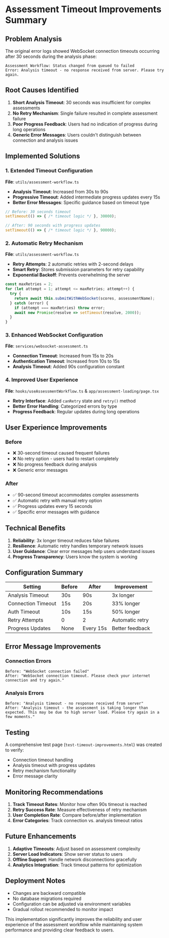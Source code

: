# Assessment Timeout Improvements Summary

## Problem Analysis

The original error logs showed WebSocket connection timeouts occurring after 30 seconds during the analysis phase:

```
Assessment Workflow: Status changed from queued to failed
Error: Analysis timeout - no response received from server. Please try again.
```

## Root Causes Identified

1. **Short Analysis Timeout**: 30 seconds was insufficient for complex assessments
2. **No Retry Mechanism**: Single failure resulted in complete assessment failure
3. **Poor Progress Feedback**: Users had no indication of progress during long operations
4. **Generic Error Messages**: Users couldn't distinguish between connection and analysis issues

## Implemented Solutions

### 1. Extended Timeout Configuration

**File**: `utils/assessment-workflow.ts`
- **Analysis Timeout**: Increased from 30s to 90s
- **Progressive Timeout**: Added intermediate progress updates every 15s
- **Better Error Messages**: Specific guidance based on timeout type

```typescript
// Before: 30 seconds timeout
setTimeout(() => { /* timeout logic */ }, 30000);

// After: 90 seconds with progress updates
setTimeout(() => { /* timeout logic */ }, 90000);
```

### 2. Automatic Retry Mechanism

**File**: `utils/assessment-workflow.ts`
- **Retry Attempts**: 2 automatic retries with 2-second delays
- **Smart Retry**: Stores submission parameters for retry capability
- **Exponential Backoff**: Prevents overwhelming the server

```typescript
const maxRetries = 2;
for (let attempt = 1; attempt <= maxRetries; attempt++) {
  try {
    return await this.submitWithWebSocket(scores, assessmentName);
  } catch (error) {
    if (attempt === maxRetries) throw error;
    await new Promise(resolve => setTimeout(resolve, 2000));
  }
}
```

### 3. Enhanced WebSocket Configuration

**File**: `services/websocket-assessment.ts`
- **Connection Timeout**: Increased from 15s to 20s
- **Authentication Timeout**: Increased from 10s to 15s
- **Analysis Timeout**: Added 90s configuration constant

### 4. Improved User Experience

**File**: `hooks/useAssessmentWorkflow.ts` & `app/assessment-loading/page.tsx`
- **Retry Interface**: Added `canRetry` state and `retry()` method
- **Better Error Handling**: Categorized errors by type
- **Progress Feedback**: Regular updates during long operations

## User Experience Improvements

### Before
- ❌ 30-second timeout caused frequent failures
- ❌ No retry option - users had to restart completely
- ❌ No progress feedback during analysis
- ❌ Generic error messages

### After
- ✅ 90-second timeout accommodates complex assessments
- ✅ Automatic retry with manual retry option
- ✅ Progress updates every 15 seconds
- ✅ Specific error messages with guidance

## Technical Benefits

1. **Reliability**: 3x longer timeout reduces false failures
2. **Resilience**: Automatic retry handles temporary network issues
3. **User Guidance**: Clear error messages help users understand issues
4. **Progress Transparency**: Users know the system is working

## Configuration Summary

| Setting | Before | After | Improvement |
|---------|--------|-------|-------------|
| Analysis Timeout | 30s | 90s | 3x longer |
| Connection Timeout | 15s | 20s | 33% longer |
| Auth Timeout | 10s | 15s | 50% longer |
| Retry Attempts | 0 | 2 | Automatic retry |
| Progress Updates | None | Every 15s | Better feedback |

## Error Message Improvements

### Connection Errors
```
Before: "WebSocket connection failed"
After: "WebSocket connection timeout. Please check your internet connection and try again."
```

### Analysis Errors
```
Before: "Analysis timeout - no response received from server"
After: "Analysis timeout - the assessment is taking longer than expected. This may be due to high server load. Please try again in a few moments."
```

## Testing

A comprehensive test page (`test-timeout-improvements.html`) was created to verify:
- Connection timeout handling
- Analysis timeout with progress updates
- Retry mechanism functionality
- Error message clarity

## Monitoring Recommendations

1. **Track Timeout Rates**: Monitor how often 90s timeout is reached
2. **Retry Success Rate**: Measure effectiveness of retry mechanism
3. **User Completion Rate**: Compare before/after implementation
4. **Error Categories**: Track connection vs. analysis timeout ratios

## Future Enhancements

1. **Adaptive Timeouts**: Adjust based on assessment complexity
2. **Server Load Indicators**: Show server status to users
3. **Offline Support**: Handle network disconnections gracefully
4. **Analytics Integration**: Track timeout patterns for optimization

## Deployment Notes

- Changes are backward compatible
- No database migrations required
- Configuration can be adjusted via environment variables
- Gradual rollout recommended to monitor impact

This implementation significantly improves the reliability and user experience of the assessment workflow while maintaining system performance and providing clear feedback to users.
